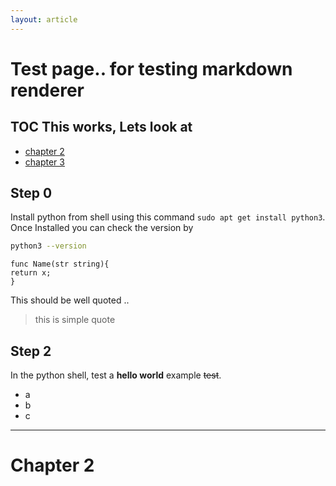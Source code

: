```yaml
---
layout: article
---
```

# Test page.. for testing markdown renderer

## TOC This works, Lets look at 
- [chapter 2](#chapter-2)
- [chapter 3](#chapter-3)

## Step 0


Install python from shell using this command `sudo apt get install python3`. Once Installed you can check the version by 

```bash 
python3 --version

```

```golang
func Name(str string){
return x;
}
```

This should be well quoted ..

> this is simple quote


## Step 2
In the python shell, test a **hello world** example ~~test~~. 

*  a 
* b
* c

----





# Chapter 2
 
